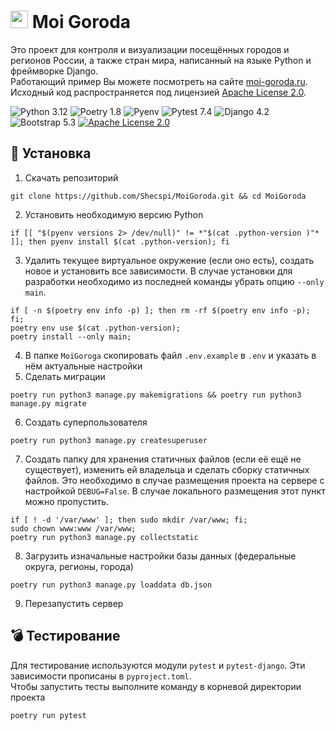 # <img src="static/image/favicon.ico" height="28"> Moi Goroda
Это проект для контроля и визуализации посещённых городов и регионов России, а также стран мира, написанный на языке Python и фреймворке Django.  
Работающий пример Вы можете посмотреть на сайте [moi-goroda.ru](https://moi-goroda.ru/).  
Исходный код распространяется под лицензией [Apache License 2.0](https://github.com/Shecspi/MoiGoroda/blob/master/LICENSE).  

![Python 3.12](https://img.shields.io/badge/Python-3.12-blue?style=for-the-badge&logo=python)
![Poetry 1.8](https://img.shields.io/badge/Poetry-1.8-4cae58?style=for-the-badge&logo=poetry)
![Pyenv](https://img.shields.io/badge/Pyenv-gray?style=for-the-badge&logo=.env)
![Pytest 7.4](https://img.shields.io/badge/Pytest-7.4-lightblue?style=for-the-badge&logo=pytest)
![Django 4.2](https://img.shields.io/badge/Django-4.2-darkgreen?style=for-the-badge&logo=django)
![Bootstrap 5.3](https://img.shields.io/badge/Bootstrap-5.3-ac83f7?style=for-the-badge&logo=bootstrap)
[![Apache License 2.0](https://img.shields.io/badge/License-Apache%20License%202.0-orange?style=for-the-badge&logo=apache)](https://github.com/Shecspi/MoiGoroda/blob/master/LICENSE)

## :floppy_disk: Установка
1. Скачать репозиторий  
```shell
git clone https://github.com/Shecspi/MoiGoroda.git && cd MoiGoroda
```
2. Установить необходимую версию Python  
 ```shell
 if [[ "$(pyenv versions 2> /dev/null)" != *"$(cat .python-version )"* ]]; then pyenv install $(cat .python-version); fi
 ```
3. Удалить текущее виртуальное окружение (если оно есть), создать новое и установить все зависимости. В случае установки для разработки необходимо из последней команды убрать опцию `--only main`.
```shell
if [ -n $(poetry env info -p) ]; then rm -rf $(poetry env info -p); fi;
poetry env use $(cat .python-version);
poetry install --only main;
```
4. В папке `MoiGoroga` скопировать файл `.env.example` в `.env` и указать в нём актуальные настройки
5. Сделать миграции  
```shell
poetry run python3 manage.py makemigrations && poetry run python3 manage.py migrate
```
6. Создать суперпользователя
```shell
poetry run python3 manage.py createsuperuser
```
7. Создать папку для хранения статичных файлов (если её ещё не существует), изменить ей владельца и сделать сборку статичных файлов.
Это необходимо в случае размещения проекта на сервере с настройкой `DEBUG=False`. В случае локального размещения этот пункт можно пропустить.
```shell
if [ ! -d '/var/www' ]; then sudo mkdir /var/www; fi;
sudo chown www:www /var/www;
poetry run python3 manage.py collectstatic
```
8. Загрузить изначальные настройки базы данных (федеральные округа, регионы, города)  
```shell
poetry run python3 manage.py loaddata db.json
```
9. Перезапустить сервер

## :bomb: Тестирование
Для тестирование используются модули `pytest` и `pytest-django`. Эти зависимости прописаны в `pyproject.toml`.  
Чтобы запустить тесты выполните команду в корневой директории проекта
```shell
poetry run pytest
```
